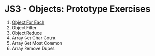 # JS3 - Objects: Prototype Exercises

1. [Object For Each](object-for-each/README.md)
2. Object Filter
3. Object Reduce
4. Array Get Char Count
5. Array Get Most Common
6. Array Remove Dupes
